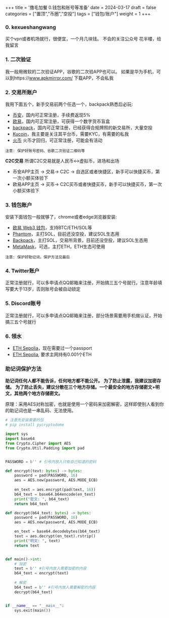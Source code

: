 +++
title = '撸毛加餐 0.钱包和账号等准备'
date = 2024-03-17
draft = false
categories = ["置顶","币圈","空投"]
tags = ["钱包/账户"]
weight = 1
+++

### 0. kexueshangwang
买个vpn或者机场就行，很便宜，一个月几块钱。 不会的关注公众号 花半楼，给我留言

### 1. 二次验证
我一般用微软的二次验证APP，谷歌的二次验APP也可以。
如果是华为手机，可以到https://www.apkmirror.com/ 下载APP，不会私我

### 2. 交易所账户
我用下面五个，新手交易前两个任选一个，backpack熟悉后必玩: 
- [币安](https://accounts.suitechsui.io/register?ref=VV7JVGIX)，国内可正常注册，手续费返现5%
- [欧易](https://ouxyi.style/join/7q9e-0)，国内可正常注册，可获得一个数字货币盲盒
- [backpack](https://backpack.exchange/refer/a6717eed-3703-4df3-994f-036eb05e4d97)，国内可正常注册，已经获得合规牌照的新交易所，大量空投
- [Kucoin](https://www.kucoin.com/r/rf/QBSFDSQQ)，我主要是关注其平台币，需要KYC，有需要的私我
- [火币](https://www.htx-kol.com/invite/zh-cn/1g?invite_code=tw6w8223) 火币才回归，可正常注册，可能会有活动

`注意: 保护好账号密码、谷歌二次验证二维码等`

**C2C交易**
所谓C2C交易就是人民币<->虚拟币，进场和出场
- 币安APP主页 -> 交易-> C2C -> 自选区或者快捷区，新手可以快捷买币，第一次小额买体验下
- 欧易APP主页 -> 买币-> C2C买币或者快捷买币，新手可以快捷买币，第一次小额买体验下

### 3. 钱包账户
安装下面钱包一般就够了，chrome或者edge浏览器安装:
- [欧易 Web3 钱包](https://chromewebstore.google.com/detail/%E6%AC%A7%E6%98%93-web3-%E9%92%B1%E5%8C%85/mcohilncbfahbmgdjkbpemcciiolgcge)，支持BTC/ETH/SOL等
- [Phantom](https://chromewebstore.google.com/detail/phantom/bfnaelmomeimhlpmgjnjophhpkkoljpa)，主打SOL，目前还没空投，建议SOL生态用
- [Backpack](https://chromewebstore.google.com/detail/backpack/aflkmfhebedbjioipglgcbcmnbpgliof)，主打SOL，交易所背景，目前还没空投，建议SOL生态用
- [MetaMask](https://chromewebstore.google.com/detail/metamask/nkbihfbeogaeaoehlefnkodbefgpgknn)，可选，主打ETH，ETH生态可使用

`注意: 保护好助记词，保护方法见最后`


### 4. Twitter账户
正常注册就行，可以多申请点QQ邮箱来注册，开始搞三五个号就行。注意年龄填写要大于13岁，否则账号会被自动锁定


### 5. Discord账号
正常注册就行，可以多申请点QQ邮箱来注册，部分场景需要用手机做认证，开始搞三五个号就行

### 6. 领水
- [ETH Sepolia](https://sepolia-faucet.pk910.de/#/)，现在需要过一个passport
- [ETH Sepolia](https://www.alchemy.com/faucets/ethereum-sepolia), 要求主网持有0.001个ETH

### 助记词保护方法
**助记词任何人都不能告诉，任何地方都不能公开。**
**为了防止泄露，我建议加密存储。**
**为了防止丢失，建议分散在三个地方存储。一个最安全的地方存储密文+明文，其他两个地方存储密文。**

原理：采用AES对称加密，也就是使用一个密码来加密解密，这样即使别人看到你的助记词也是一串乱码、无法使用。
```python
# 注意先安装需要的包
# pip install pycryptodome

import sys
import base64
from Crypto.Cipher import AES
from Crypto.Util.Padding import pad


PASSWORD = b'' # 引号内放入只有自己知道的密码 

def encrypt(text: bytes) -> bytes:
    password = pad(PASSWORD, 16)
    aes = AES.new(password, AES.MODE_ECB)
    
    en_text = aes.encrypt(pad(text, 16))
    b64_text = base64.b64encode(en_text)
    print("密文: ", b64_text) 
    return b64_text

def decrypt(b64_text: bytes) -> bytes:
    password = pad(PASSWORD, 16)
    aes = AES.new(password, AES.MODE_ECB)

    en_text = base64.decodebytes(b64_text)
    text = aes.decrypt(en_text).rstrip()
    print("明文: ", text)
    return text 


def main()->int:
    # 加密
    text = b'' #引号内放入需要加密的内容
    b64_text = encrypt(text)
    
    # 解密
    b64_text = b'' #引号内放入需要解密的内容
    decrypt(b64_text)


if __name__ == "__main__":
    sys.exit(main())

```

